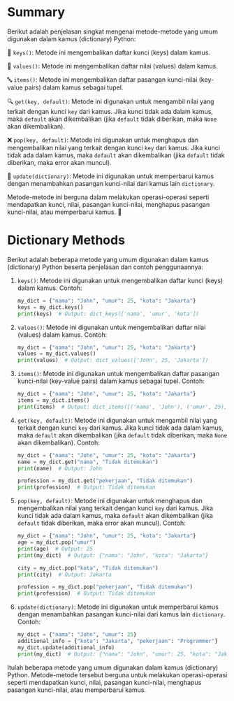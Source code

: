 # Summary

Berikut adalah penjelasan singkat mengenai metode-metode yang umum digunakan dalam kamus (dictionary) Python:

🔑 `keys()`: Metode ini mengembalikan daftar kunci (keys) dalam kamus.

🔢 `values()`: Metode ini mengembalikan daftar nilai (values) dalam kamus.

🔤 `items()`: Metode ini mengembalikan daftar pasangan kunci-nilai (key-value pairs) dalam kamus sebagai tupel.

🔍 `get(key, default)`: Metode ini digunakan untuk mengambil nilai yang terkait dengan kunci `key` dari kamus. Jika kunci tidak ada dalam kamus, maka `default` akan dikembalikan (jika `default` tidak diberikan, maka `None` akan dikembalikan).

❌ `pop(key, default)`: Metode ini digunakan untuk menghapus dan mengembalikan nilai yang terkait dengan kunci `key` dari kamus. Jika kunci tidak ada dalam kamus, maka `default` akan dikembalikan (jika `default` tidak diberikan, maka error akan muncul).

🔄 `update(dictionary)`: Metode ini digunakan untuk memperbarui kamus dengan menambahkan pasangan kunci-nilai dari kamus lain `dictionary`.

Metode-metode ini berguna dalam melakukan operasi-operasi seperti mendapatkan kunci, nilai, pasangan kunci-nilai, menghapus pasangan kunci-nilai, atau memperbarui kamus. 🐍

# Dictionary Methods

Berikut adalah beberapa metode yang umum digunakan dalam kamus (dictionary) Python beserta penjelasan dan contoh penggunaannya:

1. `keys()`: Metode ini digunakan untuk mengembalikan daftar kunci (keys) dalam kamus.
   Contoh:
   ```python
   my_dict = {"nama": "John", "umur": 25, "kota": "Jakarta"}
   keys = my_dict.keys()
   print(keys)  # Output: dict_keys(['nama', 'umur', 'kota'])
   ```

2. `values()`: Metode ini digunakan untuk mengembalikan daftar nilai (values) dalam kamus.
   Contoh:
   ```python
   my_dict = {"nama": "John", "umur": 25, "kota": "Jakarta"}
   values = my_dict.values()
   print(values)  # Output: dict_values(['John', 25, 'Jakarta'])
   ```

3. `items()`: Metode ini digunakan untuk mengembalikan daftar pasangan kunci-nilai (key-value pairs) dalam kamus sebagai tupel.
   Contoh:
   ```python
   my_dict = {"nama": "John", "umur": 25, "kota": "Jakarta"}
   items = my_dict.items()
   print(items)  # Output: dict_items([('nama', 'John'), ('umur', 25), ('kota', 'Jakarta')])
   ```

4. `get(key, default)`: Metode ini digunakan untuk mengambil nilai yang terkait dengan kunci `key` dari kamus. Jika kunci tidak ada dalam kamus, maka `default` akan dikembalikan (jika `default` tidak diberikan, maka `None` akan dikembalikan).
   Contoh:
   ```python
   my_dict = {"nama": "John", "umur": 25, "kota": "Jakarta"}
   name = my_dict.get("nama", "Tidak ditemukan")
   print(name)  # Output: John

   profession = my_dict.get("pekerjaan", "Tidak ditemukan")
   print(profession)  # Output: Tidak ditemukan
   ```

5. `pop(key, default)`: Metode ini digunakan untuk menghapus dan mengembalikan nilai yang terkait dengan kunci `key` dari kamus. Jika kunci tidak ada dalam kamus, maka `default` akan dikembalikan (jika `default` tidak diberikan, maka error akan muncul).
   Contoh:
   ```python
   my_dict = {"nama": "John", "umur": 25, "kota": "Jakarta"}
   age = my_dict.pop("umur")
   print(age)  # Output: 25
   print(my_dict)  # Output: {"nama": "John", "kota": "Jakarta"}

   city = my_dict.pop("kota", "Tidak ditemukan")
   print(city)  # Output: Jakarta

   profession = my_dict.pop("pekerjaan", "Tidak ditemukan")
   print(profession)  # Output: Tidak ditemukan
   ```

6. `update(dictionary)`: Metode ini digunakan untuk memperbarui kamus dengan menambahkan pasangan kunci-nilai dari kamus lain `dictionary`.
   Contoh:
   ```python
   my_dict = {"nama": "John", "umur": 25}
   additional_info = {"kota": "Jakarta", "pekerjaan": "Programmer"}
   my_dict.update(additional_info)
   print(my_dict)  # Output: {"nama": "John", "umur": 25, "kota": "Jakarta", "pekerjaan": "Programmer"}
   ```

Itulah beberapa metode yang umum digunakan dalam kamus (dictionary) Python. Metode-metode tersebut berguna untuk melakukan operasi-operasi seperti mendapatkan kunci, nilai, pasangan kunci-nilai, menghapus pasangan kunci-nilai, atau memperbarui kamus.
